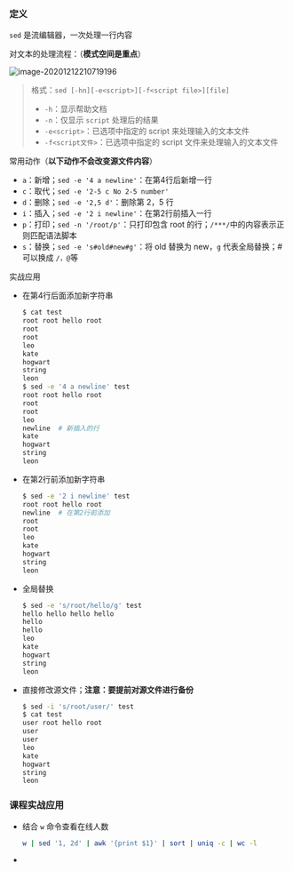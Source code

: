 ### 定义

`sed` 是流编辑器，一次处理一行内容

对文本的处理流程：（**模式空间是重点**）

![image-20201212210719196](C:\Users\xiaoj\AppData\Roaming\Typora\typora-user-images\image-20201212210719196.png)

> 格式：`sed [-hn][-e<script>][-f<script file>][file]`
>
> - `-h`：显示帮助文档
> - `-n`：仅显示 `script` 处理后的结果
> - `-e<script>`：已选项中指定的 script 来处理输入的文本文件
> - `-f<script文件>`：已选项中指定的 script 文件来处理输入的文本文件

常用动作（**以下动作不会改变源文件内容**）

- `a`：新增；`sed -e '4 a newline'`：在第4行后新增一行
- `c`：取代；`sed -e '2-5 c No 2-5 number'`
- `d`：删除；`sed -e '2,5 d'`：删除第 2，5 行
- `i`：插入；`sed -e '2 i newline'`：在第2行前插入一行
- `p`：打印；`sed -n '/root/p'`：只打印包含 root 的行；`/***/`中的内容表示正则匹配语法脚本
- `s`：替换；`sed -e 's#old#new#g'`：将 old 替换为 new，`g` 代表全局替换；# 可以换成 `/，@`等

实战应用

- 在第4行后面添加新字符串

  ```bash
  $ cat test
  root root hello root
  root
  root
  leo
  kate
  hogwart
  string
  leon
  $ sed -e '4 a newline' test
  root root hello root
  root
  root
  leo
  newline  # 新插入的行
  kate
  hogwart
  string
  leon
  ```

- 在第2行前添加新字符串

  ```bash
  $ sed -e '2 i newline' test
  root root hello root
  newline  # 在第2行前添加
  root
  root
  leo
  kate
  hogwart
  string
  leon
  ```

- 全局替换

  ```bash
  $ sed -e 's/root/hello/g' test
  hello hello hello hello
  hello
  hello
  leo
  kate
  hogwart
  string
  leon
  ```

- 直接修改源文件；**注意：要提前对源文件进行备份**

  ```bash
  $ sed -i 's/root/user/' test
  $ cat test
  user root hello root
  user
  user
  leo
  kate
  hogwart
  string
  leon
  ```

  

### 课程实战应用

- 结合 `w` 命令查看在线人数

  ```bash
  w | sed '1, 2d' | awk '{print $1}' | sort | uniq -c | wc -l
  ```

- 